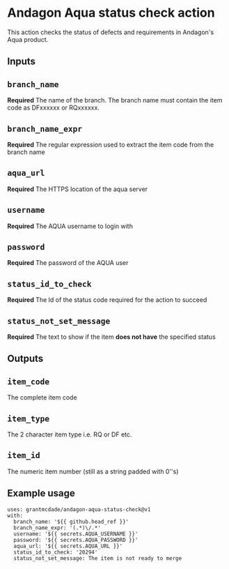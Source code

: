 ﻿# Andagon Aqua status check action

This action checks the status of defects and requirements in Andagon's Aqua product.

## Inputs

## `branch_name`

**Required** The name of the branch. The branch name must contain the item code as DFxxxxxx or RQxxxxxx.

## `branch_name_expr`

**Required** The regular expression used to extract the item code from the branch name

## `aqua_url`

**Required** The HTTPS location of the aqua server

## `username`

**Required** The AQUA username to login with

## `password`

**Required** The password of the AQUA user

## `status_id_to_check`

**Required** The Id of the status code required for the action to succeed

## `status_not_set_message`

**Required** The text to show if the item **does not have** the specified status

## Outputs

## `item_code`

The complete item code

## `item_type`

The 2 character item type i.e. RQ or DF etc.

## `item_id`

The numeric item number (still as a string padded with 0''s)

## Example usage

    uses: grantmcdade/andagon-aqua-status-check@v1
    with:
      branch_name: '${{ github.head_ref }}'
      branch_name_expr: '(.*)\/.*'
      username: '${{ secrets.AQUA_USERNAME }}'
      password: '${{ secrets.AQUA_PASSWORD }}'
      aqua_url: '${{ secrets.AQUA_URL }}'
      status_id_to_check: '20294'
      status_not_set_message: The item is not ready to merge

